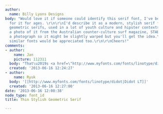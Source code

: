```yaml
---
author:
  name: Billy Lyons Designs
body: "Would love it if someone could identify this serif font, I've been looking
  for it for ages. \r\n\r\nI'd describe it as a modern, stylish serif font, with thin
  geometric serifs, used in a lot of youth culture and hipster contexts. I've included
  a photo of it from the Australian counter-culture surf magazine, STAB. Sorry it's
  a photograph so it might be slightly warped but you'll get the idea.\r\n\r\nAny
  similar fonts would be appreciated too.\r\n\r\nCheers!"
comments:
- author:
    name: Jan
    picture: 112311
  body: "That\u2019s <a href=\"http://www.myfonts.com/fonts/linotype/didot/\">Didot</a>."
  created: '2013-06-16 12:24:27'
- author:
    name: Ryuk
  body: '[[http://www.myfonts.com/fonts/linotype/didot|Didot LT]]'
  created: '2013-06-16 12:27:00'
date: '2013-06-16 12:00:38'
node_type: font_id
title: Thin Stylish Geometric Serif

---
```

